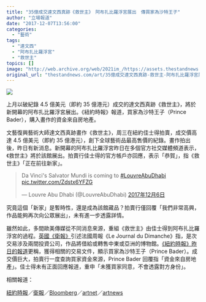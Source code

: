 ```yaml
---
title: "35億成交達文西真跡《救世主》　阿布扎比羅浮宮展出　傳買家為沙特王子"
author: "立場報道"
date: "2017-12-07T13:56:00"
categories:
  - "藝術"
tags:
  - "達文西"
  - "阿布扎比羅浮宮"
  - "救世主"
topics: []
image: "http://web.archive.org/web/2021im_/https://assets.thestandnews.com/media/photos/prince-06_AZ0tH.png"
original_url: "thestandnews.com/art/35億成交達文西真跡-救世主-阿布扎比羅浮宮展出-傳買家為沙特王子"
---
```

![](http://web.archive.org/web/2021im_/https://assets.thestandnews.com/media/photos/prince-06_AZ0tH.png)

上月以破紀錄 4.5 億美元（即約 35 億港元）成交的達文西真跡《救世主》，將於新開幕的阿布扎比羅浮宮展出。《紐約時報》報道，買家為沙特王子（Prince Bader），購入畫作的資金來自房地產。

文藝復興藝術大師達文西真跡畫作《救世主》，周三在紐約佳士得拍賣，成交價高達 4.5 億美元（即約 35 億港元），創下全球藝術品最高售價的紀錄。畫作拍出後，昨日有新消息。新開幕的阿布扎比羅浮宮昨日在多個官方社交媒體頻道表示，《救世主》將於該館展出。拍賣行佳士得的官方帳戶亦回應，表示「恭賀」，指《救世主》「正在前往新家」。

> Da Vinci's Salvator Mundi is coming to [#LouvreAbuDhabi](http://web.archive.org/web/20211229132440/https://twitter.com/hashtag/LouvreAbuDhabi?src=hash&ref_src=twsrc%5Etfw) [pic.twitter.com/Zdstx6YFZG](http://web.archive.org/web/20211229132440/https://t.co/Zdstx6YFZG)
> 
> — Louvre Abu Dhabi (@LouvreAbuDhabi) [2017年12月6日](http://web.archive.org/web/20211229132440/https://twitter.com/LouvreAbuDhabi/status/938473664818876416?ref_src=twsrc%5Etfw)

究竟這個「新家」是暫時性，還是成為該館藏品？拍賣行僅回覆「我們非常高興，作品能夠再次向公眾展出」，未有進一步透露詳情。

雖然如此，多間歐美傳媒從不同消息來源，重組《救世主》由佳士得到阿布扎比羅浮宮的過程。[英國《衛報》](http://web.archive.org/web/20211229132440/https://www.theguardian.com/artanddesign/2017/dec/07/world-record-da-vinci-painting-to-be-exhibited-at-louvre-abu-dhabi)引述法國周報《Le Journal du Dimanche》指，是次交易涉及兩間投資公司，作品將借給或轉售中東或亞洲的博物館。[《紐約時報》昨日的報道](http://web.archive.org/web/20211229132440/https://www.nytimes.com/2017/12/06/world/middleeast/salvator-mundi-da-vinci-saudi-prince-bader.html)更稱，獲得相關的交易文件，顯示買家為沙特王子（Prince Bader）。成交價巨大，拍賣行一度查詢買家資金來源，Prince Bader 回覆指「資金來自房地產」。佳士得未有正面回應報道，重申「未獲買家同意，不會透露對方身份」。

相關報道：

[紐約時報](http://web.archive.org/web/20211229132440/https://www.nytimes.com/2017/12/06/world/middleeast/salvator-mundi-da-vinci-saudi-prince-bader.html)／[衛報](http://web.archive.org/web/20211229132440/https://www.theguardian.com/artanddesign/2017/dec/07/world-record-da-vinci-painting-to-be-exhibited-at-louvre-abu-dhabi)／[Bloomberg](http://web.archive.org/web/20211229132440/https://www.bloomberg.com/news/articles/2017-12-06/six-rules-to-follow-when-you-eat-dim-sum)／[artnet](http://web.archive.org/web/20211229132440/https://news.artnet.com/art-world/is-the-louvre-about-to-get-another-leonardo-da-vincit-hint-it-just-sold-for-450-million-1165301)／[artnews](http://web.archive.org/web/20211229132440/http://www.artnews.com/2017/12/06/saudi-prince-revealed-buyer-leonardo-da-vincis-salvator-mundi/)